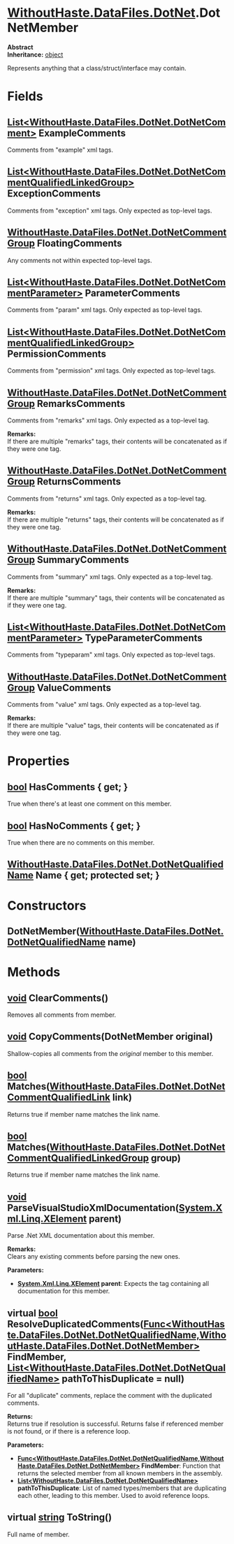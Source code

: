# [WithoutHaste.DataFiles.DotNet](TableOfContents.WithoutHaste.DataFiles.DotNet.md).DotNetMember

**Abstract**  
**Inheritance:** [object](https://docs.microsoft.com/en-us/dotnet/api/system.object)  

Represents anything that a class/struct/interface may contain.  

# Fields

## [List&lt;WithoutHaste.DataFiles.DotNet.DotNetComment&gt;](https://docs.microsoft.com/en-us/dotnet/api/system.collections.generic.list-1) ExampleComments

Comments from "example" xml tags.  

## [List&lt;WithoutHaste.DataFiles.DotNet.DotNetCommentQualifiedLinkedGroup&gt;](https://docs.microsoft.com/en-us/dotnet/api/system.collections.generic.list-1) ExceptionComments

Comments from "exception" xml tags.  Only expected as top-level tags.  

## [WithoutHaste.DataFiles.DotNet.DotNetCommentGroup](WithoutHaste.DataFiles.DotNet.DotNetCommentGroup.md) FloatingComments

Any comments not within expected top-level tags.  

## [List&lt;WithoutHaste.DataFiles.DotNet.DotNetCommentParameter&gt;](https://docs.microsoft.com/en-us/dotnet/api/system.collections.generic.list-1) ParameterComments

Comments from "param" xml tags. Only expected as top-level tags.  

## [List&lt;WithoutHaste.DataFiles.DotNet.DotNetCommentQualifiedLinkedGroup&gt;](https://docs.microsoft.com/en-us/dotnet/api/system.collections.generic.list-1) PermissionComments

Comments from "permission" xml tags. Only expected as top-level tags.  

## [WithoutHaste.DataFiles.DotNet.DotNetCommentGroup](WithoutHaste.DataFiles.DotNet.DotNetCommentGroup.md) RemarksComments

Comments from "remarks" xml tags. Only expected as a top-level tag.  

**Remarks:**  
If there are multiple "remarks" tags, their contents will be concatenated as if they were one tag.  

## [WithoutHaste.DataFiles.DotNet.DotNetCommentGroup](WithoutHaste.DataFiles.DotNet.DotNetCommentGroup.md) ReturnsComments

Comments from "returns" xml tags. Only expected as a top-level tag.  

**Remarks:**  
If there are multiple "returns" tags, their contents will be concatenated as if they were one tag.  

## [WithoutHaste.DataFiles.DotNet.DotNetCommentGroup](WithoutHaste.DataFiles.DotNet.DotNetCommentGroup.md) SummaryComments

Comments from "summary" xml tags. Only expected as a top-level tag.  

**Remarks:**  
If there are multiple "summary" tags, their contents will be concatenated as if they were one tag.  

## [List&lt;WithoutHaste.DataFiles.DotNet.DotNetCommentParameter&gt;](https://docs.microsoft.com/en-us/dotnet/api/system.collections.generic.list-1) TypeParameterComments

Comments from "typeparam" xml tags. Only expected as top-level tags.  

## [WithoutHaste.DataFiles.DotNet.DotNetCommentGroup](WithoutHaste.DataFiles.DotNet.DotNetCommentGroup.md) ValueComments

Comments from "value" xml tags. Only expected as a top-level tag.  

**Remarks:**  
If there are multiple "value" tags, their contents will be concatenated as if they were one tag.  

# Properties

## [bool](https://docs.microsoft.com/en-us/dotnet/api/system.boolean) HasComments { get; }

True when there's at least one comment on this member.  

## [bool](https://docs.microsoft.com/en-us/dotnet/api/system.boolean) HasNoComments { get; }

True when there are no comments on this member.  

## [WithoutHaste.DataFiles.DotNet.DotNetQualifiedName](WithoutHaste.DataFiles.DotNet.DotNetQualifiedName.md) Name { get; protected set; }

# Constructors

## DotNetMember([WithoutHaste.DataFiles.DotNet.DotNetQualifiedName](WithoutHaste.DataFiles.DotNet.DotNetQualifiedName.md) name)

# Methods

## [void](https://docs.microsoft.com/en-us/dotnet/api/system.void) ClearComments()

Removes all comments from member.  

## [void](https://docs.microsoft.com/en-us/dotnet/api/system.void) CopyComments(DotNetMember original)

Shallow-copies all comments from the _original_ member to this member.  

## [bool](https://docs.microsoft.com/en-us/dotnet/api/system.boolean) Matches([WithoutHaste.DataFiles.DotNet.DotNetCommentQualifiedLink](WithoutHaste.DataFiles.DotNet.DotNetCommentQualifiedLink.md) link)

Returns true if member name matches the link name.  

## [bool](https://docs.microsoft.com/en-us/dotnet/api/system.boolean) Matches([WithoutHaste.DataFiles.DotNet.DotNetCommentQualifiedLinkedGroup](WithoutHaste.DataFiles.DotNet.DotNetCommentQualifiedLinkedGroup.md) group)

Returns true if member name matches the link name.  

## [void](https://docs.microsoft.com/en-us/dotnet/api/system.void) ParseVisualStudioXmlDocumentation([System.Xml.Linq.XElement](https://docs.microsoft.com/en-us/dotnet/api/system.xml.linq.xelement) parent)

Parse .Net XML documentation about this member.  

**Remarks:**  
Clears any existing comments before parsing the new ones.  

**Parameters:**  
* **[System.Xml.Linq.XElement](https://docs.microsoft.com/en-us/dotnet/api/system.xml.linq.xelement) parent**: Expects the tag containing all documentation for this member.  

## virtual [bool](https://docs.microsoft.com/en-us/dotnet/api/system.boolean) ResolveDuplicatedComments([Func&lt;WithoutHaste.DataFiles.DotNet.DotNetQualifiedName,WithoutHaste.DataFiles.DotNet.DotNetMember&gt;](https://docs.microsoft.com/en-us/dotnet/api/system.func-2) FindMember, [List&lt;WithoutHaste.DataFiles.DotNet.DotNetQualifiedName&gt;](https://docs.microsoft.com/en-us/dotnet/api/system.collections.generic.list-1) pathToThisDuplicate = null)

For all "duplicate" comments, replace the comment with the duplicated comments.  

**Returns:**  
Returns true if resolution is successful. Returns false if referenced member is not found, or if there is a reference loop.  

**Parameters:**  
* **[Func&lt;WithoutHaste.DataFiles.DotNet.DotNetQualifiedName,WithoutHaste.DataFiles.DotNet.DotNetMember&gt;](https://docs.microsoft.com/en-us/dotnet/api/system.func-2) FindMember**: Function that returns the selected member from all known members in the assembly.  
* **[List&lt;WithoutHaste.DataFiles.DotNet.DotNetQualifiedName&gt;](https://docs.microsoft.com/en-us/dotnet/api/system.collections.generic.list-1) pathToThisDuplicate**: List of named types/members that are duplicating each other, leading to this member. Used to avoid reference loops.  

## virtual [string](https://docs.microsoft.com/en-us/dotnet/api/system.string) ToString()

Full name of member.  

